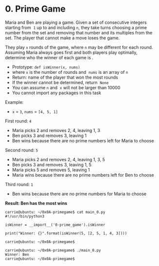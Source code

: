 # 0\. Prime Game

Maria and Ben are playing a game. Given a set of consecutive integers starting from  `1` up to and including `n`, they take turns choosing a prime number from the set and removing that number and its multiples from the set. The player that cannot make a move loses the game.

They play `x` rounds of the game, where `n` may be different for each round. Assuming Maria always goes first and both players play optimally, determine who the winner of each game is .

- Prototype: `def isWinner(x, nums)`
- where `x` is the number of rounds and  `nums` is an array of `n`
- Return: name of the player that won the most rounds
- If the winner cannot be determined, return  `None`
- You can assume `n` and  `x` will not be larger than 10000
- You cannot import any packages in this task

Example:

- `x` = `3`, `nums` = `[4, 5, 1]`

First round: `4`

- Maria picks 2 and removes 2, 4, leaving 1, 3
- Ben picks 3 and removes 3, leaving 1
- Ben wins because there are no prime numbers left for Maria to choose

Second round: `5`

- Maria picks 2 and removes 2, 4, leaving 1, 3, 5
- Ben picks 3 and removes 3, leaving 1, 5
- Maria picks 5 and removes 5, leaving 1
- Maria wins because there are no prime numbers left for Ben to choose

Third round: `1`

- Ben wins because there are no prime numbers for Maria to choose

**Result: Ben has the most wins**

```
carrie@ubuntu: ~/0x0A-primegame$ cat main_0.py
#!/usr/bin/python3

isWinner = __import__('0-prime_game').isWinner

print("Winner: {}".format(isWinner(5, [2, 5, 1, 4, 3])))

carrie@ubuntu: ~/0x0A-primegame$

```

```
carrie@ubuntu: ~/0x0A-primegame$ ./main_0.py
Winner: Ben
carrie@ubuntu: ~/0x0A-primegame$
```
